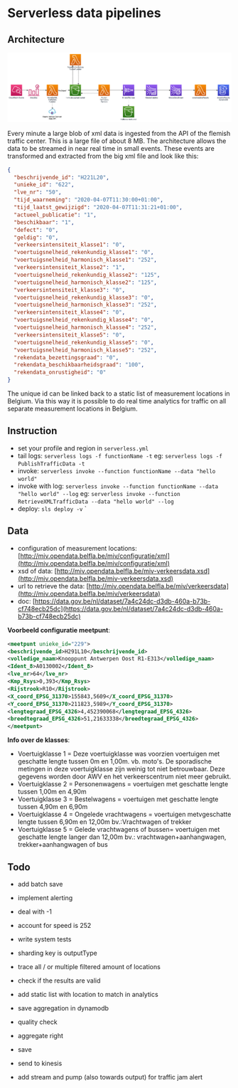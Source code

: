 # Serverless data pipelines

## Architecture
![architecture.png](img/architecture.png)

Every minute a large blob of xml data is ingested from the API of the flemish traffic center.
This is a large file of about 8 MB.
The architecture allows the data to be streamed in near real time in small events.
These events are transformed and extracted from the big xml file and look like this:
```json
{
  "beschrijvende_id": "H221L20",
  "unieke_id": "622",
  "lve_nr": "50",
  "tijd_waarneming": "2020-04-07T11:30:00+01:00",
  "tijd_laatst_gewijzigd": "2020-04-07T11:31:21+01:00",
  "actueel_publicatie": "1",
  "beschikbaar": "1",
  "defect": "0",
  "geldig": "0",
  "verkeersintensiteit_klasse1": "0",
  "voertuigsnelheid_rekenkundig_klasse1": "0",
  "voertuigsnelheid_harmonisch_klasse1": "252",
  "verkeersintensiteit_klasse2": "1",
  "voertuigsnelheid_rekenkundig_klasse2": "125",
  "voertuigsnelheid_harmonisch_klasse2": "125",
  "verkeersintensiteit_klasse3": "0",
  "voertuigsnelheid_rekenkundig_klasse3": "0",
  "voertuigsnelheid_harmonisch_klasse3": "252",
  "verkeersintensiteit_klasse4": "0",
  "voertuigsnelheid_rekenkundig_klasse4": "0",
  "voertuigsnelheid_harmonisch_klasse4": "252",
  "verkeersintensiteit_klasse5": "0",
  "voertuigsnelheid_rekenkundig_klasse5": "0",
  "voertuigsnelheid_harmonisch_klasse5": "252",
  "rekendata_bezettingsgraad": "0",
  "rekendata_beschikbaarheidsgraad": "100",
  "rekendata_onrustigheid": "0"
}
```

The unique id can be linked back to a static list of measurement locations in Belgium.
Via this way it is possible to do real time analytics for traffic on all separate measurement locations in Belgium.

## Instruction

* set your profile and region in `serverless.yml`
* tail logs: `serverless logs -f functionName -t` eg: `serverless logs -f PublishTrafficData -t`
* invoke: `serverless invoke --function functionName --data "hello world"`
* invoke with log: `serverless invoke --function functionName --data "hello world" --log` eg: `serverless invoke --function RetrieveXMLTrafficData --data "hello world" --log` 
* deploy: `sls deploy -v`
`

## Data

* configuration of measurement locations: [http://miv.opendata.belfla.be/miv/configuratie/xml](http://miv.opendata.belfla.be/miv/configuratie/xml)
* xsd of data: [http://miv.opendata.belfla.be/miv-verkeersdata.xsd](http://miv.opendata.belfla.be/miv-verkeersdata.xsd)
* url to retrieve the data: [http://miv.opendata.belfla.be/miv/verkeersdata](http://miv.opendata.belfla.be/miv/verkeersdata)
* doc: [https://data.gov.be/nl/dataset/7a4c24dc-d3db-460a-b73b-cf748ecb25dc](https://data.gov.be/nl/dataset/7a4c24dc-d3db-460a-b73b-cf748ecb25dc)

**Voorbeeld configuratie meetpunt**:
```xml
<meetpunt unieke_id="229">
<beschrijvende_id>H291L10</beschrijvende_id>
<volledige_naam>Knooppunt Antwerpen Oost R1-E313</volledige_naam>
<Ident_8>A0130002</Ident_8>
<lve_nr>64</lve_nr>
<Kmp_Rsys>0,393</Kmp_Rsys>
<Rijstrook>R10</Rijstrook>
<X_coord_EPSG_31370>155843,5609</X_coord_EPSG_31370>
<Y_coord_EPSG_31370>211823,5989</Y_coord_EPSG_31370>
<lengtegraad_EPSG_4326>4,452390068</lengtegraad_EPSG_4326>
<breedtegraad_EPSG_4326>51,21633338</breedtegraad_EPSG_4326>
</meetpunt>
```

**Info over de klasses**:
* Voertuigklasse 1 = Deze voertuigklasse was voorzien voertuigen met geschatte lengte tussen 0m en 1,00m. vb. moto's.
De sporadische metingen in deze voertuigklasse zijn weinig tot niet betrouwbaar.
Deze gegevens worden door AWV en het verkeerscentrum niet meer gebruikt.
* Voertuigklasse 2 = Personenwagens = voertuigen met geschatte lengte tussen 1,00m en 4,90m 
* Voertuigklasse 3 = Bestelwagens = voertuigen met geschatte lengte tussen 4,90m en 6,90m 
* Voertuigklasse 4 = Ongelede vrachtwagens = voertuigen metvgeschatte lengte tussen 6,90m en 12,00m bv.:Vrachtwagen of trekker 
* Voertuigklasse 5 = Gelede vrachtwagens of bussen= voertuigen met geschatte lengte langer dan 12,00m bv.: vrachtwagen+aanhangwagen, trekker+aanhangwagen of bus

## Todo
* add batch save
* implement alerting
* deal with -1
* account for speed is 252
* write system tests
* sharding key is outputType
* trace all / or multiple filtered amount of locations
* check if the results are valid
* add static list with location to match in analytics

* save aggregation in dynamodb
* quality check
* aggregate right
* save
* send to kinesis
* add stream and pump (also towards output) for traffic jam alert
